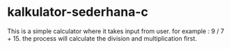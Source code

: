 # kalkulator-sederhana-c
This is a simple calculator where it takes input from user.
for example : 9 / 7 + 15.
the process will calculate the division and multiplication first.
